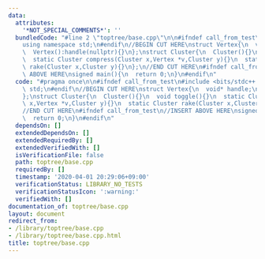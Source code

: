 ```yaml
---
data:
  attributes:
    '*NOT_SPECIAL_COMMENTS*': ''
  bundledCode: "#line 2 \"toptree/base.cpp\"\n\n#ifndef call_from_test\n#include <bits/stdc++.h>\n\
    using namespace std;\n#endif\n//BEGIN CUT HERE\nstruct Vertex{\n  void* handle;\n\
    \  Vertex():handle(nullptr){}\n};\nstruct Cluster{\n  Cluster(){}\n  void toggle(){}\n\
    \  static Cluster compress(Cluster x,Vertex *v,Cluster y){}\n  static Cluster\
    \ rake(Cluster x,Cluster y){}\n};\n//END CUT HERE\n#ifndef call_from_test\n//INSERT\
    \ ABOVE HERE\nsigned main(){\n  return 0;\n}\n#endif\n"
  code: "#pragma once\n\n#ifndef call_from_test\n#include <bits/stdc++.h>\nusing namespace\
    \ std;\n#endif\n//BEGIN CUT HERE\nstruct Vertex{\n  void* handle;\n  Vertex():handle(nullptr){}\n\
    };\nstruct Cluster{\n  Cluster(){}\n  void toggle(){}\n  static Cluster compress(Cluster\
    \ x,Vertex *v,Cluster y){}\n  static Cluster rake(Cluster x,Cluster y){}\n};\n\
    //END CUT HERE\n#ifndef call_from_test\n//INSERT ABOVE HERE\nsigned main(){\n\
    \  return 0;\n}\n#endif\n"
  dependsOn: []
  extendedDependsOn: []
  extendedRequiredBy: []
  extendedVerifiedWith: []
  isVerificationFile: false
  path: toptree/base.cpp
  requiredBy: []
  timestamp: '2020-04-01 20:29:06+09:00'
  verificationStatus: LIBRARY_NO_TESTS
  verificationStatusIcon: ':warning:'
  verifiedWith: []
documentation_of: toptree/base.cpp
layout: document
redirect_from:
- /library/toptree/base.cpp
- /library/toptree/base.cpp.html
title: toptree/base.cpp
---
```

